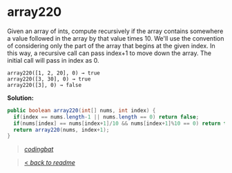 # array220

Given an array of ints, compute recursively if the array contains somewhere a value followed in the array by that value times 10. We'll use the convention of considering only the part of the array that begins at the given index. In this way, a recursive call can pass index+1 to move down the array. The initial call will pass in index as 0.

```
array220([1, 2, 20], 0) → true
array220([3, 30], 0) → true
array220([3], 0) → false
```

**Solution:**

```java
public boolean array220(int[] nums, int index) {
  if(index == nums.length-1 || nums.length == 0) return false;
  if(nums[index] == nums[index+1]/10 && nums[index+1]%10 == 0) return true;
  return array220(nums, index+1);
}
```

> _[codingbat](https://codingbat.com/prob/p173469)_

> [< _back to readme_](FINDREPLACEREADME)